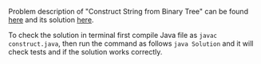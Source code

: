 Problem description of "Construct String from Binary Tree" can be found [here](https://leetcode.com/problems/construct-string-from-binary-tree/description/) and its solution [here](https://github.com/aurimas13/Solutions-To-Problems/blob/main/LeetCode/Java%20Solutions/Construct%20String%20from%20Binary%20Tree/construct.java).

To check the solution in terminal first compile Java file as `javac construct.java`, then run the command as follows `java Solution` and it will check tests and if the solution works correctly.
